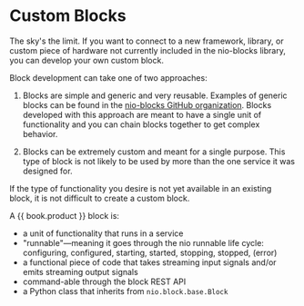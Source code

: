 # Custom Blocks

The sky's the limit. If you want to connect to a new framework, library, or custom piece of hardware not currently included in the nio-blocks library, you can develop your own custom block.

Block development can take one of two approaches:

1. Blocks are simple and generic and very reusable. Examples of generic blocks can be found in the [nio-blocks GitHub organization](https://github.com/nio-blocks). Blocks developed with this approach are meant to have a single unit of functionality and you can chain blocks together to get complex behavior.

2. Blocks can be extremely custom and meant for a single purpose. This type of block is not likely to be used by more than the one service it was designed for.

If the type of functionality you desire is not yet available in an existing block, it is not difficult to create a custom block.

A {{ book.product }} block is:
- a unit of functionality that runs in a service
- "runnable"—meaning it goes through the nio runnable life cycle: configuring, configured, starting, started, stopping, stopped, (error)
- a functional piece of code that takes streaming input signals and/or emits streaming output signals
- command-able through the block REST API
- a Python class that inherits from `nio.block.base.Block`
